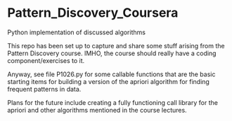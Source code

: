 # Pattern_Discovery_Coursera
Python implementation of discussed algorithms

This repo has been set up to capture and share some stuff arising from the Pattern Discovery course.
IMHO, the course should really have a coding component/exercises to it.

Anyway, see file P1026.py for some callable functions that are the basic starting items for
building a version of the apriori algorithm for finding frequent patterns in data.

Plans for the future include creating a fully functioning call library for the apriori and other 
algorithms mentioned in the course lectures.
